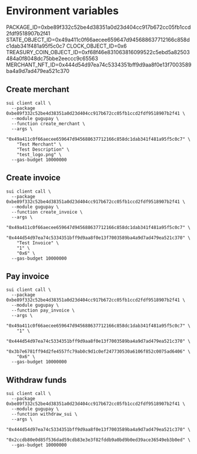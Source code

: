 # Environment variables

PACKAGE_ID=0xbe89f332c52be4d38351a0d23d404cc917b672cc05fb1ccd2fdf9518907b2f41
STATE_OBJECT_ID=0x49a411c0f66aecee659647d945688637712166c858dc1dab341f481a95f5c0c7
CLOCK_OBJECT_ID=0x6
TREASURY_COIN_OBJECT_ID=0xf68f46e831063816099522c5ebd5a82503484a0f8048dc75bbe2eeccc9c65563
MERCHANT_NFT_ID=0x444d54d97ea74c5334351bff9d9aa8f0e13f7003589ba4a9d7ad479ea521c370

## Create merchant

```
sui client call \
  --package 0xbe89f332c52be4d38351a0d23d404cc917b672cc05fb1ccd2fdf9518907b2f41 \
  --module gugupay \
  --function create_merchant \
  --args \
    "0x49a411c0f66aecee659647d945688637712166c858dc1dab341f481a95f5c0c7" \
    "Test Merchant" \
    "Test Description" \
    "test_logo.png" \
  --gas-budget 10000000
```

## Create invoice

```
sui client call \
  --package 0xbe89f332c52be4d38351a0d23d404cc917b672cc05fb1ccd2fdf9518907b2f41 \
  --module gugupay \
  --function create_invoice \
  --args \
    "0x49a411c0f66aecee659647d945688637712166c858dc1dab341f481a95f5c0c7" \
    "0x444d54d97ea74c5334351bff9d9aa8f0e13f7003589ba4a9d7ad479ea521c370" \
    "Test Invoice" \
    "1" \
    "0x6" \
  --gas-budget 10000000
```

## Pay invoice

```
sui client call \
  --package 0xbe89f332c52be4d38351a0d23d404cc917b672cc05fb1ccd2fdf9518907b2f41 \
  --module gugupay \
  --function pay_invoice \
  --args \
    "0x49a411c0f66aecee659647d945688637712166c858dc1dab341f481a95f5c0c7" \
    "1" \
    "0x444d54d97ea74c5334351bff9d9aa8f0e13f7003589ba4a9d7ad479ea521c370" \
    "0x3b7e6781ff94d2fe4557fc79ab0c9d1c0ef247730530a6106f852c0075ad6406" \
    "0x6" \
  --gas-budget 10000000
```

## Withdraw funds

```
sui client call \
  --package 0xbe89f332c52be4d38351a0d23d404cc917b672cc05fb1ccd2fdf9518907b2f41 \
  --module gugupay \
  --function withdraw_sui \
  --args \
    "0x444d54d97ea74c5334351bff9d9aa8f0e13f7003589ba4a9d7ad479ea521c370" \
    "0x2ccdb80e0d85f536dad59cdb83e3e3f82fddb9a0bd9b0ed39ace36549eb3b0ed" \
  --gas-budget 10000000
```
